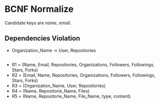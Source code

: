 # BCNF Normalize

Candidate keys are *name*, *email*.

## Dependencies Violation
- Organization_Name -> User, Repositories

## 
- R1 = (Name, Email, Repositories, Organizations, Followers, Followings, Stars, Forks)
- R2 = (Email, Name, Repositories, Organizations, Followers, Followings, Stars, Forks)
- R3 = (Organization_Name, User, Repositories)
- R4 = (Name, Repositorie_Name, Files)
- R5 = (Name, Repositorie_Name, File_Name, type, content)
